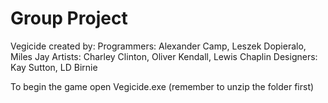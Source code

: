 # Group Project
 
Vegicide created by:
Programmers: Alexander Camp, Leszek Dopieralo, Miles Jay
Artists: Charley Clinton, Oliver Kendall, Lewis Chaplin
Designers: Kay Sutton, LD Birnie

To begin the game open Vegicide.exe (remember to unzip the folder first)
